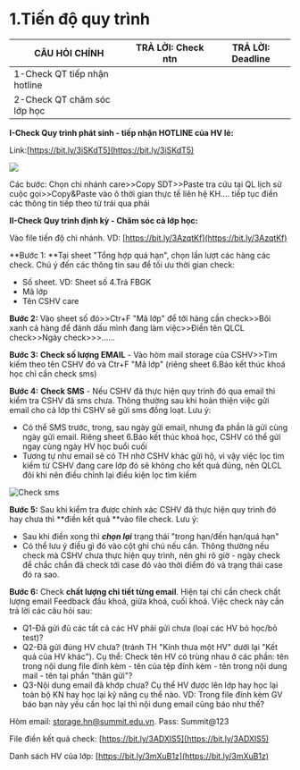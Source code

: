 # 1.Tiến độ quy trình

| CÂU HỎI CHÍNH                | TRẢ LỜI: Check ntn | TRẢ LỜI: Deadline |
| ---------------------------- | ------------------ | ----------------- |
| 1-Check QT tiếp nhận hotline |                    |                   |
| 2-Check QT chăm sóc lớp học  |                    |                   |

**I-Check Quy trình phát sinh - tiếp nhận HOTLINE của HV lẻ:**

Link:[https://bit.ly/3iSKdT5](https://bit.ly/3iSKdT5)

![](../../.gitbook/assets/Screenshot\_4.png)

Các bước: Chọn chi nhánh care>>Copy SDT>>Paste tra cứu tại QL lịch sử cuộc gọi>>Copy\&Paste vào ô thời gian thực tế liên hệ KH.... tiếp tục điền các thông tin tiếp theo từ trái qua phải

**II-Check Quy trình định kỳ - Chăm sóc cả lớp học:**

Vào file tiến độ chi nhánh. VD: [https://bit.ly/3AzqtKf](https://bit.ly/3AzqtKf)

**Bước 1: **Tại sheet "Tổng hợp quá hạn", chọn lần lượt các hàng các check. Chú ý đến các thông tin sau để tối ưu thời gian check:

* Số sheet. VD: Sheet số 4.Trả FBGK
* Mã lớp
* Tên CSHV care

**Bước 2:** Vào sheet số đó>>Ctr+F "Mã lớp" để tới hàng cần check>>Bôi xanh cả hàng để đánh dấu mình đang làm việc>>Điền tên QLCL check>>Ngày check>>>......

**Bước 3:** **Check số lượng EMAIL** - Vào hòm mail storage của CSHV>>Tìm kiếm theo tên CSHV đó và Ctr+F "Mã lớp" (riêng sheet 6.Báo kết thúc khoá học chỉ cần check sms)

**Bước 4:** **Check SMS** - Nếu CSHV đã thực hiện quy trình đó qua email thì kiểm tra CSHV đã sms chưa. Thông thường sau khi hoàn thiện việc gửi email cho cả lớp thì CSHV sẽ gửi sms đồng loạt. Lưu ý:

* Có thể SMS trước, trong, sau ngày gửi email, nhưng đa phần là gửi cùng ngày gửi email. Riêng sheet 6.Báo kết thúc khoá học, CSHV có thể gửi ngay cùng ngày HV học buổi cuối
* Tương tự như email sẽ có TH nhờ CSHV khác gửi hộ, vì vậy việc lọc tìm kiếm từ CSHV đang care lớp đó sẽ không cho kết quả đúng, nên QLCL đôi khi nên điều chỉnh lại điều kiện lọc tìm kiếm

![Check sms](<../../.gitbook/assets/Screenshot\_3 (2).png>)

**Bước 5:** Sau khi kiểm tra được chính xác CSHV đã thực hiện quy trình đó hay chưa thì **điền kết quả **vào file check. Lưu ý:

* Sau khi điền xong thì _**chọn lại**_ trạng thái "trong hạn/đến hạn/quá hạn"
* Có thể lưu ý điều gì đó vào cột ghi chú nếu cần. Thông thường nếu check mà CSHV chưa thực hiện quy trình, nên ghi rõ giờ - ngày check để chắc chắn đã check tới case đó vào thời điểm đó và trạng thái case đó ra sao.

**Bước 6:** Check **chất lượng chi tiết từng email**. Hiện tại chỉ cần check chất lượng email Feedback đầu khoá, giữa khoá, cuối khoá. Việc check này cần trả lời các câu hỏi sau:

* Q1-Đã gửi đủ các tất cả các HV phải gửi chưa (loại các HV bỏ học/bỏ test)?
* Q2-Đã gửi đúng HV chưa? (tránh TH "Kính thưa một HV" dưới lại "Kết quả của HV khác"). Cụ thể: Check tên HV có trùng nhau ở các phần: tên trong nội dung file đính kèm - tên của tệp đính kèm - tên trong nội dung mail - tên tại phần "thân gửi"?
* Q3-Nội dung email đã khớp chưa? Cụ thể HV được lên lớp hay học lại toàn bộ KN hay học lại kỹ năng cụ thể nào. VD: Trong file đính kèm GV báo bạn này yếu cần học lại thì nội dung email cũng báo như thế?

Hòm email: storage.hn@summit.edu.vn. Pass: Summit@123

File điền kết quả check: [https://bit.ly/3ADXlS5](https://bit.ly/3ADXlS5)

Danh sách HV của lớp: [https://bit.ly/3mXuB1z](https://bit.ly/3mXuB1z)

